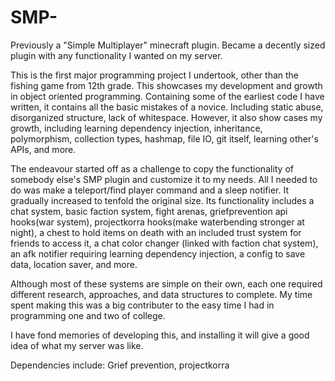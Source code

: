 # SMP-
Previously a "Simple Multiplayer" minecraft plugin. Became a decently sized plugin with any functionality I wanted on my server.

This is the first major programming project I undertook, other than the fishing game from 12th grade. This showcases my development and growth in object oriented programming.
Containing some of the earliest code I have written, it contains all the basic mistakes of a novice. Including static abuse, disorganized structure, lack of whitespace.
However, it also show cases my growth, including learning dependency injection, inheritance, polymorphism, collection types, hashmap, file IO, git itself, learning other's APIs,
and more.

The endeavour started off as a challenge to copy the functionality of somebody else's SMP plugin and customize it to my needs. All I needed to do was make a
teleport/find player command and a sleep notifier. It gradually increased to tenfold the original size. Its functionality includes a chat system, 
basic faction system, fight arenas, griefprevention api hooks(war system), projectkorra hooks(make waterbending stronger at night), a chest to hold items on death
with an included trust system for friends to access it, a chat color changer (linked with faction chat system), an afk notifier requiring learning dependency injection,
a config to save data, location saver, and more.

Although most of these systems are simple on their own, each one required different research, approaches, and data structures to complete. My time spent making this 
was a big contributer to the easy time I had in programming one and two of college.

I have fond memories of developing this, and installing it will give a good idea of what my server was like.

Dependencies include:
Grief prevention, projectkorra
